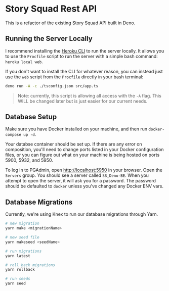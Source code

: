 # Story Squad Rest API

This is a refactor of the existing Story Squad API built in Deno.

## Running the Server Locally

I recommend installing the [Heroku CLI](https://devcenter.heroku.com/articles/heroku-cli) to run the server locally. It allows you to use the `Procfile` script to run the server with a simple bash command: `heroku local web`.

If you don't want to install the CLI for whatever reason, you can instead just use the `web` script from the `Procfile` directly in your bash terminal:

```bash
deno run -A -c ./tsconfig.json src/app.ts
```

> Note: currently, this script is allowing all access with the `-A` flag. This WILL be changed later but is just easier for our current needs.

## Database Setup

Make sure you have Docker installed on your machine, and then run `docker-compose up -d`.

Your databse container should be set up. If there are any error on composition, you'll need to change ports listed in your Docker configuration files, or you can figure out what on your machine is being hosted on ports 5900, 5932, and 5950.

To log in to PGAdmin, open [http://localhost:5950](http://localhost:5950) in your browser. Open the `Servers` group. You should see a server called `SS_Deno-BE`. When you attempt to open the server, it will ask you for a password. The password should be defaulted to `docker` unless you've changed any Docker ENV vars.

## Database Migrations

Currently, we're using Knex to run our database migrations through Yarn.

```bash
# new migration
yarn make <migrationName>

# new seed file
yarn makeseed <seedName>

# run migrations
yarn latest

# roll back migrations
yarn rollback

# run seeds
yarn seed
```
